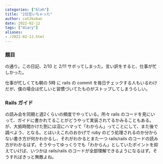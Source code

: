 ```yaml
---
categories: ["blah"]
title: "2日空いちゃった"
author: cat2koban
date: 2022-02-12
tags: ["diary"]
aliases:
- /2022-02-12.html
---
```


### 題目

の通り。この日記、2/10 と 2/11 サボってしまった。言い訳をすると、仕事が忙しかった。

仕事が忙しくても朝の 5時 に rails の commit を毎日チェックする人もいるわけだが、僕の場合は忙しいと習慣づいてたものがストップしてしまうらしい。

### Rails ガイド

の読み会を同期と週2くらいの頻度でやっている。所々 rails のコードを見にいって、ガイドに書かれてることがどうやって実装されてるかみることもある。が、大抵時間かけた割には沼にハマって「わからん」ってことにして、また後で調べよう、となる。とはいえこれのおかげで ruby のどう処理されるのか分からない書き方が何かわかるし、それがわかるとまた一つ rails/rails のコードの読み方がわかるはず。そうやってゆっくりでも「わからん」としていたポイントを抑えていけば、いつかは rails/rails のコードが全部理解できるようになるはず。そうすればきっと無敵よね。
